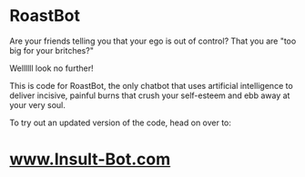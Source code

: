 # RoastBot

Are your friends telling you that your ego is out of control?  That you are "too big for your britches?"

Wellllll look no further!

This is code for RoastBot, the only chatbot that uses artificial intelligence to deliver incisive, painful burns that crush your self-esteem and ebb away at your very soul.

To try out an updated version of the code, head on over to:

# www.Insult-Bot.com

